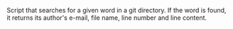 Script that searches for a given word in a git directory. If the word is found, it returns its author's e-mail, file name, line number and line content. 

